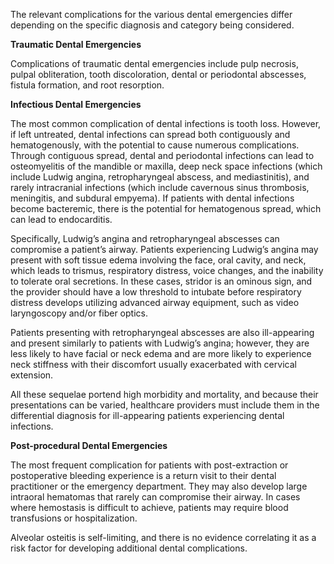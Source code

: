 The relevant complications for the various dental emergencies differ depending on the specific diagnosis and category being considered.

**Traumatic Dental Emergencies**

Complications of traumatic dental emergencies include pulp necrosis, pulpal obliteration, tooth discoloration, dental or periodontal abscesses, fistula formation, and root resorption.

**Infectious Dental Emergencies**

The most common complication of dental infections is tooth loss. However, if left untreated, dental infections can spread both contiguously and hematogenously, with the potential to cause numerous complications. Through contiguous spread, dental and periodontal infections can lead to osteomyelitis of the mandible or maxilla, deep neck space infections (which include Ludwig angina, retropharyngeal abscess, and mediastinitis), and rarely intracranial infections (which include cavernous sinus thrombosis, meningitis, and subdural empyema). If patients with dental infections become bacteremic, there is the potential for hematogenous spread, which can lead to endocarditis.

Specifically, Ludwig’s angina and retropharyngeal abscesses can compromise a patient’s airway. Patients experiencing Ludwig’s angina may present with soft tissue edema involving the face, oral cavity, and neck, which leads to trismus, respiratory distress, voice changes, and the inability to tolerate oral secretions. In these cases, stridor is an ominous sign, and the provider should have a low threshold to intubate before respiratory distress develops utilizing advanced airway equipment, such as video laryngoscopy and/or fiber optics.

Patients presenting with retropharyngeal abscesses are also ill-appearing and present similarly to patients with Ludwig’s angina; however, they are less likely to have facial or neck edema and are more likely to experience neck stiffness with their discomfort usually exacerbated with cervical extension.

All these sequelae portend high morbidity and mortality, and because their presentations can be varied, healthcare providers must include them in the differential diagnosis for ill-appearing patients experiencing dental infections.

**Post-procedural Dental Emergencies**

The most frequent complication for patients with post-extraction or postoperative bleeding experience is a return visit to their dental practitioner or the emergency department. They may also develop large intraoral hematomas that rarely can compromise their airway. In cases where hemostasis is difficult to achieve, patients may require blood transfusions or hospitalization.

Alveolar osteitis is self-limiting, and there is no evidence correlating it as a risk factor for developing additional dental complications.